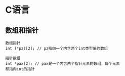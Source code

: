 # C语言




## 数组和指针
``` 
数组指针
int (*pz)[2]; // pz指向一个内含两个int类型值的数组

指针数组
int *pax[2]; // pax是一个内含两个指针元素的数组，每个元素
都指向int的指针
```